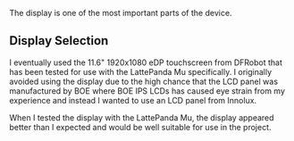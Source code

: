 The display is one of the most important parts of the device. 

## Display Selection
I eventually used the 11.6" 1920x1080 eDP touchscreen from DFRobot that has been tested for use with the LattePanda Mu specifically. I originally avoided using the display due to the high chance that the LCD panel was manufactured by BOE where BOE IPS LCDs has caused eye strain from my experience and instead I wanted to use an LCD panel from Innolux. 

When I tested the display with the LattePanda Mu, the display appeared better than I expected and would be well suitable for use in the project.

